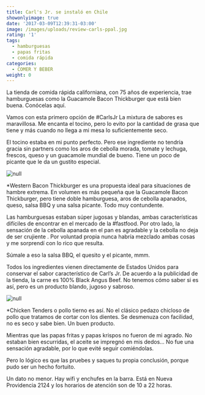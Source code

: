 ```yaml
---
title: Carl's Jr. se instaló en Chile
showonlyimage: true
date: '2017-03-09T12:39:31-03:00'
image: /images/uploads/review-carls-ppal.jpg
rating: '1'
tags:
  - hamburguesas
  - papas fritas
  - comida rápida
categories:
  - COMER Y BEBER
weight: 0
---
```

La tienda de comida rápida californiana, con 75 años de experiencia, trae hamburguesas como la Guacamole Bacon Thickburger que está bien buena. Conócelas aquí.

<!--more-->

Vamos con esta primero opción de #CarlsJr La mixtura de sabores es maravillosa. Me encanta el tocino, pero lo evito por la cantidad de grasa que tiene y más cuando no llega a mi mesa lo suficientemente seco. 

El tocino estaba en mi punto perfecto. Pero ese ingrediente no tendría gracia sin partners como los aros de cebolla morada, tomate y lechuga, frescos, queso y un guacamole mundial de bueno. Tiene un poco de picante que le da un gustito especial.

![null]()

\*Western Bacon Thickburger es una propuesta ideal para situaciones de hambre extrema. En volumen es más pequeña que la Guacamole Bacon Thickburger, pero tiene doble hamburguesa, aros de cebolla apanados, queso, salsa BBQ y una salsa picante. Todo muy contundente.

Las hamburguesas estaban súper jugosas y blandas, ambas características difíciles de encontrar en el mercado de la #fastfood. Por otro lado, la sensación de la cebolla apanada en el pan es agradable y la cebolla no deja de ser crujiente . Por voluntad propia nunca habría mezclado ambas cosas y me sorprendí con lo rico que resulta. 

Súmale a eso la salsa BBQ, el quesito y el picante, mmm. 

Todos los ingredientes vienen directamente de Estados Unidos para conservar el sabor característico de Carl’s Jr. De acuerdo a la publicidad de la tienda, la carne es 100% Black Angus Beef. No tenemos cómo saber si es así, pero es un producto blando, jugoso y sabroso.

![null](/images/uploads/review-carls-2da.jpg)

\*Chicken Tenders o pollo tierno es así. No el clásico pedazo chicloso de pollo que tratamos de cortar con los dientes. Se desmenuza con facilidad, no es seco y sabe bien. Un buen producto.

Mientras que las papas fritas y papas krispos no fueron de mi agrado. No estaban bien escurridas, el aceite se impregnó en mis dedos… No fue una sensación agradable, por lo que evité seguir comiéndolas. 

Pero lo lógico es que las pruebes y saques tu propia conclusión, porque pudo ser un hecho fortuito.

Un dato no menor. Hay wifi y enchufes en la barra. Está en Nueva Providencia 2124 y los horarios de atención son de 10 a 22 horas.
